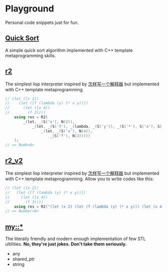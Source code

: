# Playground

Personal code snippets just for fun.

## [Quick Sort](quicksort/main.cc)

A simple quick sort algorithm implemented with C++ template metaprogramming skills.

## [r2](r2/r2.cpp)

The simplest lisp interpreter inspired by [怎样写一个解释器](http://www.yinwang.org/blog-cn/2012/08/01/interpreter) but implemented with C++ template metaprogramming.

```cpp
// (let ([x 2])
//    (let ([f (lambda (y) (* x y))])
//      (let ([x 4])
//        (f 3))))
    using res = R2(
        _(let, _(S('x'), N(2)),
            _(let, _(S('f'), _(lambda, _(S('y')), _(S('*'), S('x'), S('y')))),
                _(let, _(S('x'), N(4)),
                    _(S('f'), N(3)))))
    );
// => Numb<6>
```

## [r2_v2](r2/r2_v2.cpp)

The simplest lisp interpreter inspired by [怎样写一个解释器](http://www.yinwang.org/blog-cn/2012/08/01/interpreter) but implemented with C++ template metaprogramming. Allow you to write codes like this:

```cpp
// (let ([x 2])
//   (let ([f (lambda (y) (* x y))])
//     (let ([x 4])
//       (f 3))))
    using res = R2("(let (x 2) (let (f (lambda (y) (* x y))) (let (x 4) (f 3))))");
// => Number<6>
```

## [my::\*](my/)

The literally friendly and modern enough implementation of few STL ultilities.
**No, they're just jokes. Don't take them seriously.**

* any
* shared_ptr
* string
